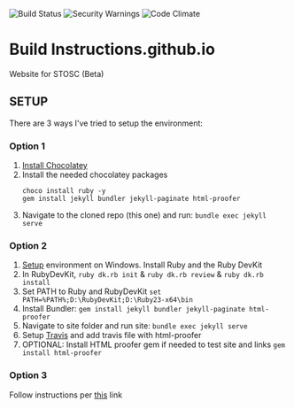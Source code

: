 ![Build Status](https://api.travis-ci.org/stoscsg/stoscsg.github.io.svg) ![Security Warnings](https://hakiri.io/github/stoscsg/stoscsg.github.io/master.svg) ![Code Climate](https://codeclimate.com/github/stoscsg/stoscsg.github.io/badges/gpa.svg)
# Build Instructions.github.io
Website for STOSC (Beta)

## SETUP
There are 3 ways I've tried to setup the environment:

### Option 1
1. [Install Chocolatey](https://chocolatey.org/docs/installation#installing-chocolatey)
2. Install the needed chocolatey packages
    ```dos
    choco install ruby -y
    gem install jekyll bundler jekyll-paginate html-proofer
    ```
3. Navigate to the cloned repo (this one) and run: `bundle exec jekyll serve`


### Option 2
1. [Setup](https://labs.sverrirs.com/jekyll/1-ruby-and-devkit.html) environment on Windows. Install Ruby and the Ruby DevKit
2. In RubyDevKit, `ruby dk.rb init`  & `ruby dk.rb review` & `ruby dk.rb install`
3. Set PATH to Ruby and RubyDevKit `set PATH=%PATH%;D:\RubyDevKit;D:\Ruby23-x64\bin`
4. Install Bundler: `gem install jekyll bundler jekyll-paginate html-proofer`
5. Navigate to site folder and run site: `bundle exec jekyll serve`
5. Setup [Travis](https://jekyllrb.com/docs/continuous-integration/) and add travis file with html-proofer
6. OPTIONAL: Install HTML proofer gem if needed to test site and links `gem install html-proofer`

### Option 3
Follow instructions per [this](https://jekyllrb.com/docs/windows/) link
